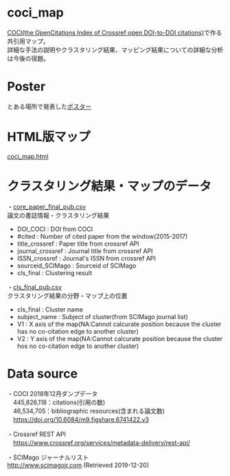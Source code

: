 # coci_map
[COCI(the OpenCitations Index of Crossref open DOI-to-DOI citations)](https://opencitations.net/index/coci)で作る共引用マップ。  
詳細な手法の説明やクラスタリング結果、マッピング結果についての詳細な分析は今後の宿題。

# Poster
とある場所で発表した[ポスター](https://github.com/k2taro/coci_map/blob/master/coci_public.pdf)

# HTML版マップ
[coci_map.html](https://k2taro.github.io/coci_map.html)

# クラスタリング結果・マップのデータ
・[core_paper_final_pub.csv](https://github.com/k2taro/coci_map/blob/master/core_paper_final_pub.csv)  
論文の書誌情報・クラスタリング結果  
- DOI_COCI : DOI from COCI  
- #cited : Number of cited paper from the window(2015-2017)  
- title_crossref : Paper title from crossref API  
- journal_crossref : Journal title from crossref API  
- ISSN_crossref : Journal's ISSN from crossref API  
- sourceid_SCIMago : Sourceid of SCIMago  
- cls_final : Clustering result  
  

・[cls_final_pub.csv](https://github.com/k2taro/coci_map/blob/master/cls_final_pub.csv)  
クラスタリング結果の分野・マップ上の位置  
- cls_final : Cluster name  
- subject_name : Subject of cluster(from SCIMago journal list)  
- V1 : X axis of the map(NA:Cannot calcurate position because the cluster has no co-citation edge to another cluster)  
- V2 : Y axis of the map(NA:Cannot calcurate position because the cluster hos no co-citation edge to another cluster)  



# Data source  
・COCI 2018年12月ダンプデータ  
　445,826,118：citations(引用の数)  
　46,534,705：bibliographic resources(含まれる論文数)  
　https://doi.org/10.6084/m9.figshare.6741422.v3

・Crossref REST API  
　https://www.crossref.org/services/metadata-delivery/rest-api/

・SCIMago ジャーナルリスト  
  http://www.scimagojr.com (Retrieved 2019-12-20)
